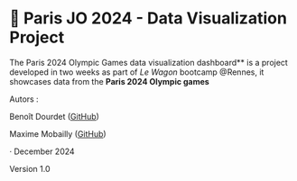# 🏅 Paris JO 2024 - Data Visualization Project

The Paris 2024 Olympic Games data visualization dashboard**
is a project developed in two weeks as part of *Le Wagon* bootcamp @Rennes,
it showcases data from the 
**Paris 2024 Olympic games**

Autors : 

Benoît Dourdet ([GitHub](https://github.com/Ben-TerraPi))
    
Maxime Mobailly ([GitHub](https://github.com/maxmob35))
    
· December 2024

Version 1.0
